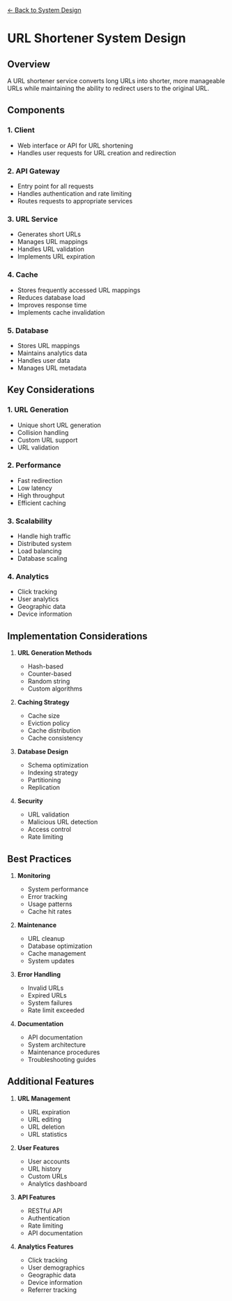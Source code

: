 [← Back to System Design](../system-design.md)

# URL Shortener System Design

## Overview
A URL shortener service converts long URLs into shorter, more manageable URLs while maintaining the ability to redirect users to the original URL.

## Components

### 1. Client
- Web interface or API for URL shortening
- Handles user requests for URL creation and redirection

### 2. API Gateway
- Entry point for all requests
- Handles authentication and rate limiting
- Routes requests to appropriate services

### 3. URL Service
- Generates short URLs
- Manages URL mappings
- Handles URL validation
- Implements URL expiration

### 4. Cache
- Stores frequently accessed URL mappings
- Reduces database load
- Improves response time
- Implements cache invalidation

### 5. Database
- Stores URL mappings
- Maintains analytics data
- Handles user data
- Manages URL metadata

## Key Considerations

### 1. URL Generation
- Unique short URL generation
- Collision handling
- Custom URL support
- URL validation

### 2. Performance
- Fast redirection
- Low latency
- High throughput
- Efficient caching

### 3. Scalability
- Handle high traffic
- Distributed system
- Load balancing
- Database scaling

### 4. Analytics
- Click tracking
- User analytics
- Geographic data
- Device information

## Implementation Considerations

1. **URL Generation Methods**
   - Hash-based
   - Counter-based
   - Random string
   - Custom algorithms

2. **Caching Strategy**
   - Cache size
   - Eviction policy
   - Cache distribution
   - Cache consistency

3. **Database Design**
   - Schema optimization
   - Indexing strategy
   - Partitioning
   - Replication

4. **Security**
   - URL validation
   - Malicious URL detection
   - Access control
   - Rate limiting

## Best Practices

1. **Monitoring**
   - System performance
   - Error tracking
   - Usage patterns
   - Cache hit rates

2. **Maintenance**
   - URL cleanup
   - Database optimization
   - Cache management
   - System updates

3. **Error Handling**
   - Invalid URLs
   - Expired URLs
   - System failures
   - Rate limit exceeded

4. **Documentation**
   - API documentation
   - System architecture
   - Maintenance procedures
   - Troubleshooting guides

## Additional Features

1. **URL Management**
   - URL expiration
   - URL editing
   - URL deletion
   - URL statistics

2. **User Features**
   - User accounts
   - URL history
   - Custom URLs
   - Analytics dashboard

3. **API Features**
   - RESTful API
   - Authentication
   - Rate limiting
   - API documentation

4. **Analytics Features**
   - Click tracking
   - User demographics
   - Geographic data
   - Device information
   - Referrer tracking
